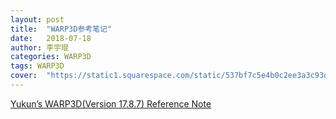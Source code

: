 ```yaml
---
layout: post
title:  "WARP3D参考笔记"
date:   2018-07-18
author: 李宇琨
categories: WARP3D
tags: WARP3D
cover:  "https://static1.squarespace.com/static/537bf7c5e4b0c2ee3a3c93db/537caf7fe4b00847c53ebab6/537cbe9ee4b0ca838c2f7379/1400684242699/K_joint.jpg?format=500w"
---
```


[Yukun’s WARP3D(Version 17.8.7) Reference Note](https://lyk6756-warp3dnote.readthedocs.io/en/latest/)
